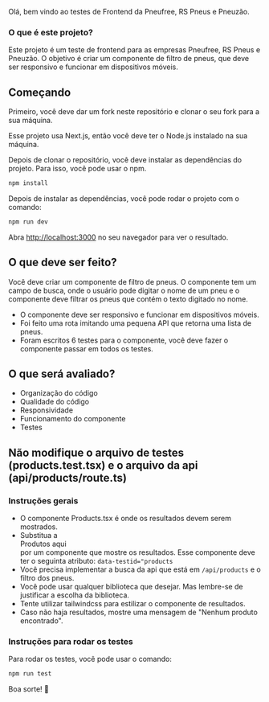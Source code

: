 Olá, bem vindo ao testes de Frontend da Pneufree, RS Pneus e Pneuzão.

### O que é este projeto?

Este projeto é um teste de frontend para as empresas Pneufree, RS Pneus e Pneuzão. O objetivo é criar um componente de filtro de pneus, que deve ser responsivo e funcionar em dispositivos móveis.

## Começando

Primeiro, você deve dar um fork neste repositório e clonar o seu fork para a sua máquina.

Esse projeto usa Next.js, então você deve ter o Node.js instalado na sua máquina.

Depois de clonar o repositório, você deve instalar as dependências do projeto. Para isso, você pode usar o npm.

```bash
npm install
```

Depois de instalar as dependências, você pode rodar o projeto com o comando:

```bash
npm run dev
```

Abra [http://localhost:3000](http://localhost:3000) no seu navegador para ver o resultado.

## O que deve ser feito?

Você deve criar um componente de filtro de pneus. O componente tem um campo de busca, onde o usuário pode digitar o nome de um pneu e o componente deve filtrar os pneus que contém o texto digitado no nome.

- O componente deve ser responsivo e funcionar em dispositivos móveis.
- Foi feito uma rota imitando uma pequena API que retorna uma lista de pneus.
- Foram escritos 6 testes para o componente, você deve fazer o componente passar em todos os testes.

## O que será avaliado?

- Organização do código
- Qualidade do código
- Responsividade
- Funcionamento do componente
- Testes

## Não modifique o arquivo de testes (products.test.tsx) e o arquivo da api (api/products/route.ts)

### Instruções gerais

- O componente Products.tsx é onde os resultados devem serem mostrados.
- Substitua a <div>Produtos aqui</div> por um componente que mostre os resultados. Esse componente deve ter o seguinta atributo: `data-testid="products`
- Você precisa implementar a busca da api que está em `/api/products` e o filtro dos pneus.
- Você pode usar qualquer biblioteca que desejar. Mas lembre-se de justificar a escolha da biblioteca.
- Tente utilizar tailwindcss para estilizar o componente de resultados.
- Caso não haja resultados, mostre uma mensagem de "Nenhum produto encontrado".

### Instruções para rodar os testes

Para rodar os testes, você pode usar o comando:

```bash
npm run test
```

Boa sorte! 🚀
